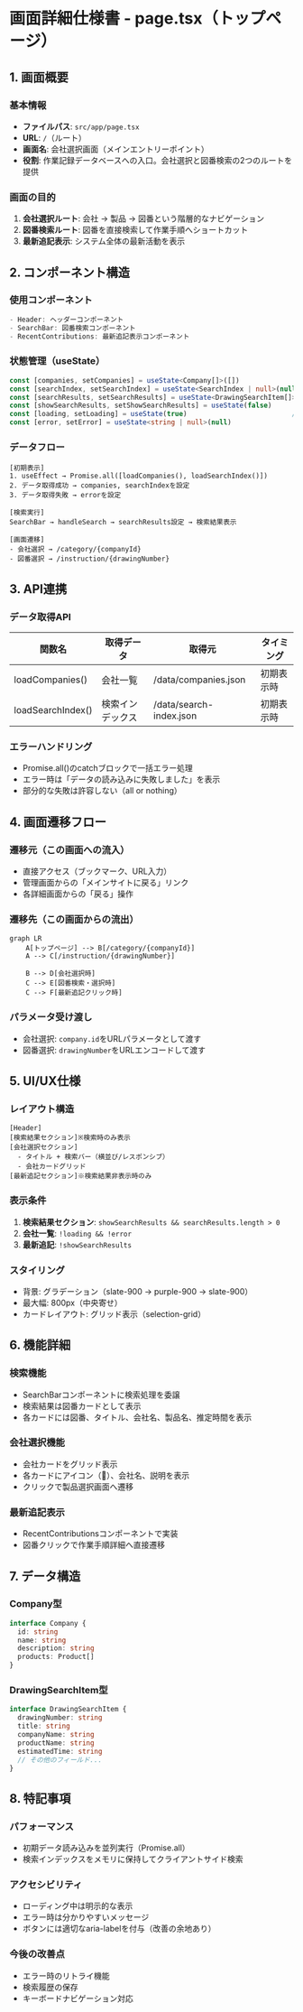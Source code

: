# 画面詳細仕様書 - page.tsx（トップページ）

## 1. 画面概要

### 基本情報
- **ファイルパス**: `src/app/page.tsx`
- **URL**: `/`（ルート）
- **画面名**: 会社選択画面（メインエントリーポイント）
- **役割**: 作業記録データベースへの入口。会社選択と図番検索の2つのルートを提供

### 画面の目的
1. **会社選択ルート**: 会社 → 製品 → 図番という階層的なナビゲーション
2. **図番検索ルート**: 図番を直接検索して作業手順へショートカット
3. **最新追記表示**: システム全体の最新活動を表示

## 2. コンポーネント構造

### 使用コンポーネント
```typescript
- Header: ヘッダーコンポーネント
- SearchBar: 図番検索コンポーネント
- RecentContributions: 最新追記表示コンポーネント
```

### 状態管理（useState）
```typescript
const [companies, setCompanies] = useState<Company[]>([])              // 会社データ一覧
const [searchIndex, setSearchIndex] = useState<SearchIndex | null>(null) // 検索インデックス
const [searchResults, setSearchResults] = useState<DrawingSearchItem[]>([]) // 検索結果
const [showSearchResults, setShowSearchResults] = useState(false)       // 検索結果表示フラグ
const [loading, setLoading] = useState(true)                          // ローディング状態
const [error, setError] = useState<string | null>(null)                // エラー状態
```

### データフロー
```
[初期表示]
1. useEffect → Promise.all([loadCompanies(), loadSearchIndex()])
2. データ取得成功 → companies, searchIndexを設定
3. データ取得失敗 → errorを設定

[検索実行]
SearchBar → handleSearch → searchResults設定 → 検索結果表示

[画面遷移]
- 会社選択 → /category/{companyId}
- 図番選択 → /instruction/{drawingNumber}
```

## 3. API連携

### データ取得API
| 関数名 | 取得データ | 取得元 | タイミング |
|--------|------------|--------|------------|
| loadCompanies() | 会社一覧 | /data/companies.json | 初期表示時 |
| loadSearchIndex() | 検索インデックス | /data/search-index.json | 初期表示時 |

### エラーハンドリング
- Promise.all()のcatchブロックで一括エラー処理
- エラー時は「データの読み込みに失敗しました」を表示
- 部分的な失敗は許容しない（all or nothing）

## 4. 画面遷移フロー

### 遷移元（この画面への流入）
- 直接アクセス（ブックマーク、URL入力）
- 管理画面からの「メインサイトに戻る」リンク
- 各詳細画面からの「戻る」操作

### 遷移先（この画面からの流出）
```mermaid
graph LR
    A[トップページ] --> B[/category/{companyId}]
    A --> C[/instruction/{drawingNumber}]
    
    B --> D[会社選択時]
    C --> E[図番検索・選択時]
    C --> F[最新追記クリック時]
```

### パラメータ受け渡し
- 会社選択: `company.id`をURLパラメータとして渡す
- 図番選択: `drawingNumber`をURLエンコードして渡す

## 5. UI/UX仕様

### レイアウト構造
```
[Header]
[検索結果セクション]※検索時のみ表示
[会社選択セクション]
  - タイトル + 検索バー（横並び/レスポンシブ）
  - 会社カードグリッド
[最新追記セクション]※検索結果非表示時のみ
```

### 表示条件
1. **検索結果セクション**: `showSearchResults && searchResults.length > 0`
2. **会社一覧**: `!loading && !error`
3. **最新追記**: `!showSearchResults`

### スタイリング
- 背景: グラデーション（slate-900 → purple-900 → slate-900）
- 最大幅: 800px（中央寄せ）
- カードレイアウト: グリッド表示（selection-grid）

## 6. 機能詳細

### 検索機能
- SearchBarコンポーネントに検索処理を委譲
- 検索結果は図番カードとして表示
- 各カードには図番、タイトル、会社名、製品名、推定時間を表示

### 会社選択機能
- 会社カードをグリッド表示
- 各カードにアイコン（🏢）、会社名、説明を表示
- クリックで製品選択画面へ遷移

### 最新追記表示
- RecentContributionsコンポーネントで実装
- 図番クリックで作業手順詳細へ直接遷移

## 7. データ構造

### Company型
```typescript
interface Company {
  id: string
  name: string
  description: string
  products: Product[]
}
```

### DrawingSearchItem型
```typescript
interface DrawingSearchItem {
  drawingNumber: string
  title: string
  companyName: string
  productName: string
  estimatedTime: string
  // その他のフィールド...
}
```

## 8. 特記事項

### パフォーマンス
- 初期データ読み込みを並列実行（Promise.all）
- 検索インデックスをメモリに保持してクライアントサイド検索

### アクセシビリティ
- ローディング中は明示的な表示
- エラー時は分かりやすいメッセージ
- ボタンには適切なaria-labelを付与（改善の余地あり）

### 今後の改善点
- エラー時のリトライ機能
- 検索履歴の保存
- キーボードナビゲーション対応